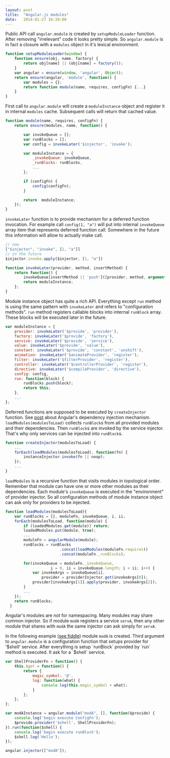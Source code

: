 ```yaml
---
layout: post
title:  "Angular.js modules"
date:   2014-01-27 16:20:00
---
```


Public API call `angular.module` is created by `setupModuleLoader` function. After removing "irrelevant" code it looks pretty simple. So `angular.module` is in fact a closure with a `modules` object in it's lexical environment.

```javascript
function setupModuleLoader(window) {
    function ensure(obj, name, factory) {
        return obj[name] || (obj[name] = factory());
    }
    var angular = ensure(window, 'angular', Object);
    return ensure(angular, 'module', function() {
        var modules = {};
        return function module(name, requires, configFn) {...}
    }
}
```
First call to `angular.module` will create a `moduleInstance` object and register it in internal `modules` cache. Subsequent calls will return that cached value.

```javascript
function module(name, requires, configFn) {
    return ensure(modules, name, function() {

        var invokeQueue = [];
        var runBlocks = [];
        var config = invokeLater('$injector', 'invoke');

        var moduleInstance = {
            _invokeQueue: invokeQueue,
            _runBlocks: runBlocks,
            ...
        };

        if (configFn) {
            config(configFn);
        }

        return  moduleInstance;
    });
}
```
`invokeLater` function is to provide mechanism for a deferred function invocation. For example call `config(1, "a")` will put into internal `invokeQueue` array item that represents deferred function call. Somewhere in the future this information will allow to actually make call.

```javascript
// now
["$injector", "invoke", [1, "a"]]
// in the future
$injector.invoke.apply($injector, [1, "a"])
```

```javascript
function invokeLater(provider, method, insertMethod) {
    return function() {
        invokeQueue[insertMethod || 'push']([provider, method, arguments]);
        return moduleInstance;
    };
}
```
Module instance object has quite a rich API. Everything except `run` method is using the same pattern with `invokeLater` and refers to "configuration methods". `run` method registers callable blocks into internal `runBlock` array. These blocks will be executed later in the future.

```javascript
var moduleInstance = {
    provider: invokeLater('$provide', 'provider'),
    factory: invokeLater('$provide', 'factory'),
    service: invokeLater('$provide', 'service'),
    value: invokeLater('$provide', 'value'),
    constant: invokeLater('$provide', 'constant', 'unshift'),
    animation: invokeLater('$animateProvider', 'register'),
    filter: invokeLater('$filterProvider', 'register'),
    controller: invokeLater('$controllerProvider', 'register'),
    directive: invokeLater('$compileProvider', 'directive'),
    config: config,
    run: function(block) {
        runBlocks.push(block);
        return this;
    },
    ...
};
```
Deferred functions are supposed to be executed by `createInjector` function. See [post](/2014/01/19/angularjs-dependency-injection.html) about Angular's dependency injection mechanism. `loadModules(modulesToLoad)` collects `runBlock`s from all provided modules and their dependencies. Then `runBlock`s are invoked by the service injector. That's why only services can be injected into `runBlock`s.

```javascript
function createInjector(modulesToLoad) {
    ...
    forEach(loadModules(modulesToLoad), function(fn) {
        instanceInjector.invoke(fn || noop);
    });
    ...
}
```

`loadModules` is a recursive function that visits modules in topological order. Remember that module can have one or more other modules as their dependencies. Each module's `invokeQueue` is executed in the "environment" of provider injector. So all configuration methods of module instance object can ask only for providers to be injected.

```javascript
function loadModules(modulesToLoad){
    var runBlocks = [], moduleFn, invokeQueue, i, ii;
    forEach(modulesToLoad, function(module) {
        if (loadedModules.get(module)) return;
        loadedModules.put(module, true);
        ...
        moduleFn = angularModule(module);
        runBlocks = runBlocks
                        .concat(loadModules(moduleFn.requires))
                        .concat(moduleFn._runBlocks);

        for(invokeQueue = moduleFn._invokeQueue,
                    i = 0, ii = invokeQueue.length; i < ii; i++) {
            var invokeArgs = invokeQueue[i],
                provider = providerInjector.get(invokeArgs[0]);
            provider[invokeArgs[1]].apply(provider, invokeArgs[2]);
        }
        ...
    });
    return runBlocks;
  }
```
Angular's modules are not for namespacing. Many modules may share common injector. So if module `modA` registers a service `servA`, then any other module that shares with `modA` the same injector can ask simply for `servA`.

In the following example ([see fiddle](http://jsfiddle.net/kykyev/PTEUd/1/)) module `modA` is created. Third argument to `angular.module` is a configuration function that setups provider for '$shell' service. After everything is setup `runBlock` provided by `run` method is executed. It ask for a `$shell` service.

```javascript
var ShellProviderFn = function() {
    this.$get = function() {
        return {
            magic_symbol: '@',
            log: function(what) {
                console.log(this.magic_symbol + what);
            }
        };
    };
};

var modAInstance = angular.module("modA", [], function($provide) {
    console.log('begin execute ConfigFn');
    $provide.provider('$shell', ShellProviderFn);
}).run(function($shell) {
    console.log('begin execute runBlock');
    $shell.log('Hello');
});

angular.injector(["modA"]);
```